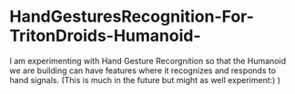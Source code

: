 # HandGesturesRecognition-For-TritonDroids-Humanoid-
I am experimenting with Hand Gesture Recorgnition so that the Humanoid we are building can have features where it recognizes and responds to hand signals. (This is much in the future but might as well experiment:) )
